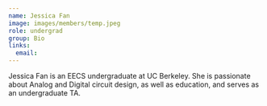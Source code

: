 ```yaml
---
name: Jessica Fan
image: images/members/temp.jpeg
role: undergrad
group: Bio
links:
  email: 
---
```


Jessica Fan is an EECS undergraduate at UC Berkeley. She is passionate about Analog and Digital circuit design, as well as education, and serves as an undergraduate TA. 
